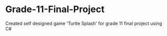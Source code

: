 # Grade-11-Final-Project
Created self designed game 'Turtle Splash' for grade 11 final project using C#
